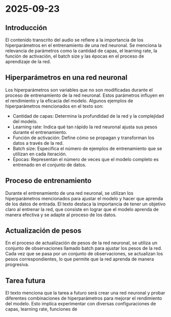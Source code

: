 # 2025-09-23

## Introducción
El contenido transcrito del audio se refiere a la importancia de los hiperparámetros en el entrenamiento de una red neuronal. Se menciona la relevancia de parámetros como la cantidad de capas, el learning rate, la función de activación, el batch size y las épocas en el proceso de aprendizaje de la red.

## Hiperparámetros en una red neuronal
Los hiperparámetros son variables que no son modificadas durante el proceso de entrenamiento de la red neuronal. Estos parámetros influyen en el rendimiento y la eficacia del modelo. Algunos ejemplos de hiperparámetros mencionados en el texto son:
- Cantidad de capas: Determina la profundidad de la red y la complejidad del modelo.
- Learning rate: Indica qué tan rápido la red neuronal ajusta sus pesos durante el entrenamiento.
- Función de activación: Define cómo se propagan y transforman los datos a través de la red.
- Batch size: Especifica el número de ejemplos de entrenamiento que se utilizan en cada iteración.
- Épocas: Representan el número de veces que el modelo completo es entrenado en el conjunto de datos.

## Proceso de entrenamiento
Durante el entrenamiento de una red neuronal, se utilizan los hiperparámetros mencionados para ajustar el modelo y hacer que aprenda de los datos de entrada. El texto destaca la importancia de tener un objetivo claro al entrenar la red, que consiste en lograr que el modelo aprenda de manera efectiva y se adapte al proceso de los datos.

## Actualización de pesos
En el proceso de actualización de pesos de la red neuronal, se utiliza un conjunto de observaciones llamado batch para ajustar los pesos de la red. Cada vez que se pasa por un conjunto de observaciones, se actualizan los pesos correspondientes, lo que permite que la red aprenda de manera progresiva.

## Tarea futura
El texto menciona que la tarea a futuro será crear una red neuronal y probar diferentes combinaciones de hiperparámetros para mejorar el rendimiento del modelo. Esto implica experimentar con diversas configuraciones de capas, learning rate, funciones de
